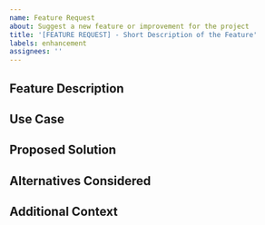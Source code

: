 ```yaml
---
name: Feature Request
about: Suggest a new feature or improvement for the project
title: '[FEATURE REQUEST] - Short Description of the Feature'
labels: enhancement
assignees: ''
---
```


## Feature Description
<!-- A clear and concise description of the feature or enhancement you are requesting. -->

## Use Case
<!-- Please describe the use case or the problem this feature would solve. Why is it useful for the project? -->

## Proposed Solution
<!-- Provide a possible solution or idea of how the feature could be implemented. -->

## Alternatives Considered
<!-- If applicable, describe any alternative solutions or features you considered. -->

## Additional Context
<!-- Add any other context or resources related to the feature request. -->
